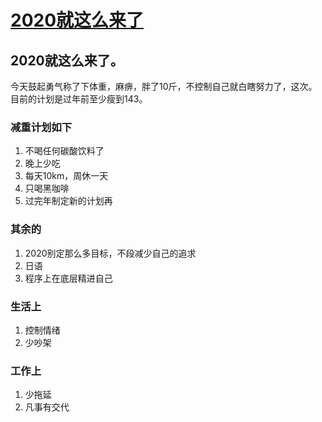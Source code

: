 # [2020就这么来了](https://github.com/yihong0618/gitblog/issues/98)

## 2020就这么来了。
今天鼓起勇气称了下体重，麻痹，胖了10斤，不控制自己就白瞎努力了，这次。
目前的计划是过年前至少瘦到143。
### 减重计划如下
1. 不喝任何碳酸饮料了
2. 晚上少吃
3. 每天10km，周休一天
4. 只喝黑咖啡
5. 过完年制定新的计划再
### 其余的
1. 2020别定那么多目标，不段减少自己的追求
2. 日语
3. 程序上在底层精进自己
### 生活上
1. 控制情绪
2. 少吵架
### 工作上
1. 少拖延
2. 凡事有交代